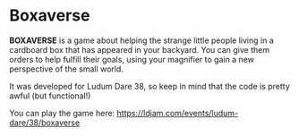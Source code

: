 # Boxaverse

**BOXAVERSE** is a game about helping the strange little people living in a cardboard box that has appeared in your backyard. You can give them orders to help fulfill their goals, using your magnifier to gain a new perspective of the small world.

It was developed for Ludum Dare 38, so keep in mind that the code is pretty awful (but functional!)

You can play the game here: https://ldjam.com/events/ludum-dare/38/boxaverse
